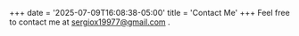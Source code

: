+++
date = '2025-07-09T16:08:38-05:00'
title = 'Contact Me'
+++
Feel free to contact me at sergiox19977@gmail.com .

